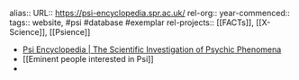 alias::
URL:: https://psi-encyclopedia.spr.ac.uk/
rel-org::
year-commenced::
tags:: website, #psi #database #exemplar
rel-projects:: [[FACTs]], [[X-Science]], [[Psience]]



- [Psi Encyclopedia | The Scientific Investigation of Psychic Phenomena](https://psi-encyclopedia.spr.ac.uk/)
- [[Eminent people interested in Psi]]
-
